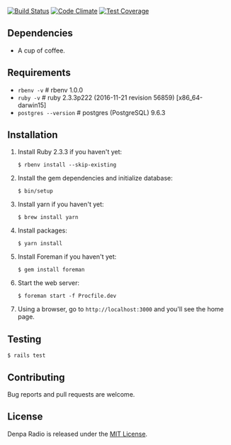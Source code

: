 [![Build Status](https://travis-ci.org/denpaio/denpaio.svg?branch=master)](https://travis-ci.org/denpaio/denpaio)
[![Code Climate](https://codeclimate.com/github/denpaio/denpaio/badges/gpa.svg)](https://codeclimate.com/github/denpaio/denpaio)
[![Test Coverage](https://codeclimate.com/github/denpaio/denpaio/badges/coverage.svg)](https://codeclimate.com/github/denpaio/denpaio/coverage)

## Dependencies
* A cup of coffee.

## Requirements
* `rbenv -v` # rbenv 1.0.0
* `ruby -v` # ruby 2.3.3p222 (2016-11-21 revision 56859) [x86_64-darwin15]
* `postgres --version` # postgres (PostgreSQL) 9.6.3

## Installation

1. Install Ruby 2.3.3 if you haven't yet:

       $ rbenv install --skip-existing

2. Install the gem dependencies and initialize database:

       $ bin/setup

3. Install yarn if you haven't yet:

       $ brew install yarn

4. Install packages:

       $ yarn install

5. Install Foreman if you haven't yet:

       $ gem install foreman

6. Start the web server:

       $ foreman start -f Procfile.dev

7. Using a browser, go to `http://localhost:3000` and you'll see the home page.

## Testing

    $ rails test

## Contributing
Bug reports and pull requests are welcome.

## License
Denpa Radio is released under the [MIT License](http://opensource.org/licenses/MIT).
